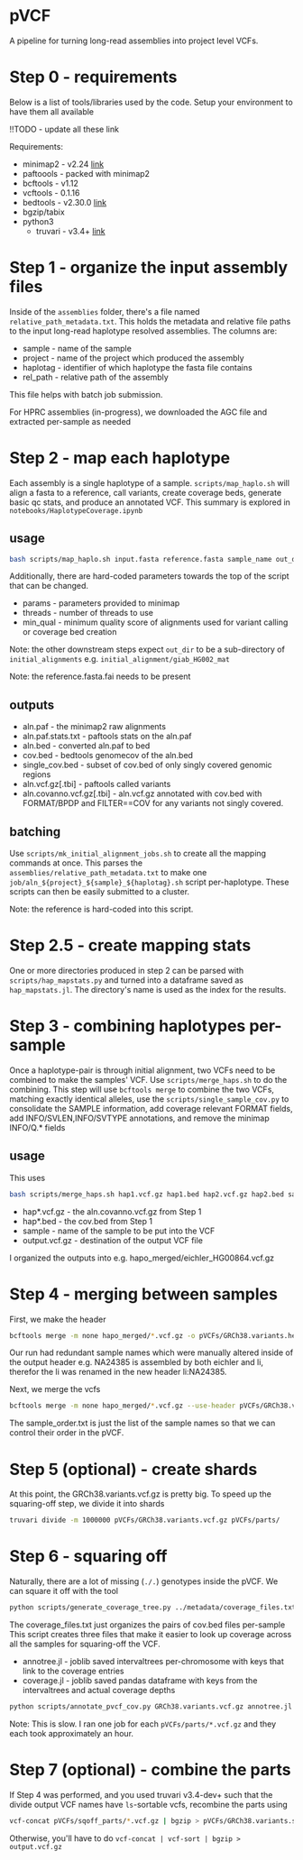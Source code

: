 pVCF
====

A pipeline for turning long-read assemblies into project level VCFs.

# Step 0 - requirements

Below is a list of tools/libraries used by the code. Setup your environment to have them all available 

!!TODO - update all these link

Requirements:
* minimap2 - v2.24 [link](https://github.com/lh3/minimap2)
* paftoools - packed with minimap2
* bcftools - v1.12
* vcftools - 0.1.16
* bedtools - v2.30.0 [link](https://github.com/arq5x/bedtools2)
* bgzip/tabix
* python3
  * truvari - v3.4+ [link](https://github.com/ACEnglish/truvari)

# Step 1 - organize the input assembly files

Inside of the `assemblies` folder, there's a file named `relative_path_metadata.txt`.
This holds the metadata and relative file paths to the input long-read haplotype resolved assemblies.
The columns are:
* sample - name of the sample
* project - name of the project which produced the assembly
* haplotag - identifier of which haplotype the fasta file contains
* rel_path - relative path of the assembly

This file helps with batch job submission.

For HPRC assemblies (in-progress), we downloaded the AGC file and extracted per-sample as needed


# Step 2 - map each haplotype

Each assembly is a single haplotype of a sample. `scripts/map_haplo.sh` will align a fasta to a reference, call
variants, create coverage beds, generate basic qc stats, and produce an annotated VCF. This summary is explored in `notebooks/HaplotypeCoverage.ipynb`

usage
-----
```bash
bash scripts/map_haplo.sh input.fasta reference.fasta sample_name out_dir
```
Additionally, there are hard-coded parameters towards the top of the script that can be changed.
* params - parameters provided to minimap
* threads - number of threads to use
* min_qual - minimum quality score of alignments used for variant calling or coverage bed creation

Note: the other downstream steps expect `out_dir` to be a sub-directory of `initial_alignments` e.g.
`initial_alignment/giab_HG002_mat`

Note: the reference.fasta.fai needs to be present

outputs
-------
* aln.paf - the minimap2 raw alignments
* aln.paf.stats.txt  - paftools stats on the aln.paf
* aln.bed - converted aln.paf to bed
* cov.bed - bedtools genomecov of the aln.bed
* single_cov.bed - subset of cov.bed of only singly covered genomic regions
* aln.vcf.gz[.tbi] - paftools called variants
* aln.covanno.vcf.gz[.tbi] - aln.vcf.gz annotated with cov.bed with FORMAT/BPDP and FILTER==COV for any variants not
  singly covered.

batching
--------
Use `scripts/mk_initial_alignment_jobs.sh` to create all the mapping commands at once. This parses the
`assemblies/relative_path_metadata.txt` to make one `job/aln_${project}_${sample}_${haplotag}.sh` script
per-haplotype. These scripts can then be easily submitted to a cluster.

Note: the reference is hard-coded into this script.

# Step 2.5 - create mapping stats

One or more directories produced in step 2 can be parsed with `scripts/hap_mapstats.py` and turned into a dataframe saved as
`hap_mapstats.jl`. The directory's name is used as the index for the results.

# Step 3 - combining haplotypes per-sample

Once a haplotype-pair is through initial alignment, two VCFs need to be combined to make the samples' VCF. Use
`scripts/merge_haps.sh` to do the combining. This step will use `bcftools merge` to combine the two VCFs, matching
exactly identical alleles, use the `scripts/single_sample_cov.py` to consolidate the SAMPLE information, add coverage
relevant FORMAT fields, add INFO/SVLEN,INFO/SVTYPE annotations, and remove the minimap INFO/Q.\* fields

usage
-----
This uses
```bash
bash scripts/merge_haps.sh hap1.vcf.gz hap1.bed hap2.vcf.gz hap2.bed sample output.vcf.gz
```

* hap\*.vcf.gz - the aln.covanno.vcf.gz from Step 1
* hap\*.bed - the cov.bed from Step 1
* sample - name of the sample to be put into the VCF
* output.vcf.gz - destination of the output VCF file

I organized the outputs into e.g. hapo_merged/eichler_HG00864.vcf.gz

# Step 4 - merging between samples

First, we make the header
```bash
bcftools merge -m none hapo_merged/*.vcf.gz -o pVCFs/GRCh38.variants.header.vcf --print-header --force-samples
```
Our run had redundant sample names which were manually altered inside of the output header e.g. NA24385 is assembled by
both eichler and li, therefor the li was renamed in the new header li:NA24385.

Next, we merge the vcfs
```bash
bcftools merge -m none hapo_merged/*.vcf.gz --use-header pVCFs/GRCh38.variants.header.vcf | bcftools view -S pVCFs/sample_order.txt -o pVCFs/GRCh38.variants.vcf.gz -O z
```
The sample_order.txt is just the list of the sample names so that we can control their order in the pVCF.

# Step 5 (optional) - create shards
At this point, the GRCh38.variants.vcf.gz is pretty big. To speed up the squaring-off step, we divide it into shards

```bash
truvari divide -m 1000000 pVCFs/GRCh38.variants.vcf.gz pVCFs/parts/
```

# Step 6 - squaring off
Naturally, there are a lot of missing (`./.`) genotypes inside the pVCF. We can square it off with the tool

```bash
python scripts/generate_coverage_tree.py ../metadata/coverage_files.txt
```
The coverage_files.txt just organizes the pairs of cov.bed files per-sample
This script creates three files that make it easier to look up coverage across all the samples for squaring-off the VCF.
* annotree.jl - joblib saved intervaltrees per-chromosome with keys that link to the coverage entries
* coverage.jl - joblib saved pandas dataframe with keys from the intervaltrees and actual coverage depths

```bash
python scripts/annotate_pvcf_cov.py GRCh38.variants.vcf.gz annotree.jl coverage.jl | bgzip > GRCh38.variants.sqoff.vcf.gz
```

Note: This is slow. I ran one job for each `pVCFs/parts/*.vcf.gz` and they each took approximately an hour.

# Step 7 (optional) - combine the parts
If Step 4 was performed, and you used truvari v3.4-dev+ such that the divide output VCF names have `ls`-sortable vcfs,
recombine the parts using
```bash
vcf-concat pVCFs/sqoff_parts/*.vcf.gz | bgzip > pVCFs/GRCh38.variants.squareoff.vcf.gz
```

Otherwise, you'll have to do `vcf-concat | vcf-sort | bgzip > output.vcf.gz`
